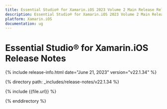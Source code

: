 ```yaml
---
title: Essential Studio® for Xamarin.iOS 2023 Volume 2 Main Release Release Notes  
description: Essential Studio® for Xamarin.iOS 2023 Volume 2 Main Release Release Notes  
platform: Xamarin.iOS
documentation: ug
---
```


# Essential Studio® for Xamarin.iOS  Release Notes  

{% include release-info.html date="June 21, 2023"  version="v22.1.34" %} 

{% directory path: _includes/release-notes/v22.1.34 %}

{% include {{file.url}} %}

{% enddirectory %}
